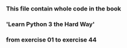 ### This file contain whole code in the book
### 'Learn Python 3 the Hard Way'
### from exercise 01 to exercise 44
